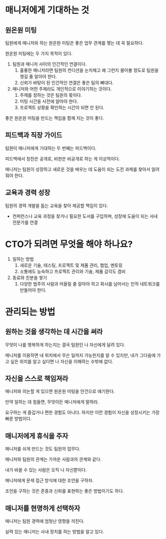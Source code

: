  # 매니저에게 기대하는 것

## 원온원 미팅

팀원에게 매니저와 하는 원온원 미팅은 좋은 업무 관계를 맺는 데 꼭 필요하다.

원온원 미팅에는 두 가지 목적이 있다. 

1. 팀원과 매니저 사이의 인간적인 연결이다.
    1. 훌륭한 매니저라면 팀원의 컨디션을 눈치채고 왜 그런지 물어볼 정도로 팀원을 챙길 줄 알아야 한다.
    2. 신뢰가 바탕이 된 인간적인 연결은 좋은 팀의 뼈대다.
2. 매니저와 어떤 주제라도 개인적으로 이야기하는 것이다. 
    1. 주제를 정하는 것은 팀원의 몫이다.
    2. 미팅 시간을 사전에 알아야 한다.
    3. 프로젝트 상황을 확인하는 시간이 되면 안 된다. 

좋은 원온원 미팅을 만드는 책임을 함께 지는 것이 좋다. 

## 피드백과 직장 가이드

팀원이 매니저에게 기대하는 두 번째는 피드백이다. 

피드백에서 칭찬은 공개로, 비판은 비공개로 하는 게 이상적이다. 

매니저는 팀원이 성장하고 새로운 것을 배우는 데 도움이 되는 도전 과제를 찾아서 알려줘야 한다.

## 교육과 경력 성장

팀원의 경력 개발을 돕는 교육을 찾아 제공할 책임이 있다.

- 컨퍼런스나 교육 과정을 찾거나 필요한 도서를 구입하며, 성장에 도움이 되는 사내 전문가를 연결

# CTO가 되려면 무엇을 해야 하나요?

1. 일하는 방법
    1. 새로운 기술, 테스팅, 프로젝트 및 제품 관리, 협업, 멘토링
    2. 소통에도 능숙하고 프로젝트 관리와 기술, 제품 감각도 겸비
2. 동료와 친분을 쌓기
    1. 다양한 범주의 사람과 어올릴 줄 알아야 하고 회사를 넘어서는 인적 네트워크를 만들어야 한다.

# 관리되는 방법

## 원하는 것을 생각하는 데 시간을 써라

무엇이 나를 행복하게 하는지는 결국 팀원인 나 자신에게 달려 있다. 

매니저를 이용하면 내 위치에서 무슨 일까지 가능한지를 알 수 있지만, 내가 그다음에 가고 싶은 위치를 알고 싶다면 나 자신을 이해하는 수밖에 없다.

## 자신을 스스로 책임져라

매니저와 의논할 게 있으면 원온원 미팅을 안건으로 얘기한다. 

만약 일하는 데 힘들면, 무엇이든 매니저에게 말하라.

요구하는 게 즐겁거나 편한 경험도 아니다. 하지만 이런 경험이 자신을 성장시키는 가장 빠른 방법이다. 

## 매니저에게 휴식을 주자

매니저를 쉬게 만드는 것도 팀원의 업무다.

매니저와 팀원의 관계는 가까운 사람과의 관계와 같다. 

내가 바꿀 수 있는 사람은 오직 나 자신뿐이다. 

매니저에게 문제 접근 방식에 대한 조언을 구하자.

조언을 구하는 것은 존중과 신뢰를 표현하는 좋은 방법이기도 하다. 

## 매니저를 현명하게 선택하자

매니저는 팀원 경력에 엄청난 영향을 끼친다. 

실력 있는 매니저는 사내 정치를 하는 방법을 알고 있다.